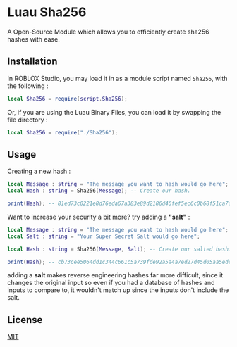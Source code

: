 # Luau Sha256

A Open-Source Module which allows you to efficiently create sha256 hashes with ease.

## Installation

In ROBLOX Studio, you may load it in as a module script named `Sha256`, with the following :

```lua
local Sha256 = require(script.Sha256);
```
Or, if you are using the Luau Binary Files, you can load it by swapping the file directory :
```lua
local Sha256 = require("./Sha256");
```
## Usage

Creating a new hash :
```lua
local Message : string = "The message you want to hash would go here";
local Hash : string = Sha256(Message); -- Create our hash.

print(Hash); -- 81ed73c0221e8d76eda67a383e89d2186d46fef5ec6c0b68f51ca7d33a9193d7
```
Want to increase your security a bit more? try adding a **"salt"** :
```lua
local Message : string = "The message you want to hash would go here";
local Salt : string = "Your Super Secret Salt would go here";

local Hash : string = Sha256(Message, Salt); -- Create our salted hash.

print(Hash); -- cb73cee5064dd1c344c661c5a739fde92a5a4a7ed27d45d05aa5edef2250481e
```
adding a **salt** makes reverse engineering hashes far more difficult, since it changes the original input
so even if you had a database of hashes and inputs to compare to, it wouldn't match up since the inputs don't include the salt.
## License
[MIT](https://choosealicense.com/licenses/mit/)
